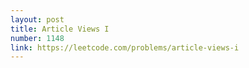 ```yaml
---
layout: post
title: Article Views I
number: 1148
link: https://leetcode.com/problems/article-views-i
---
```

